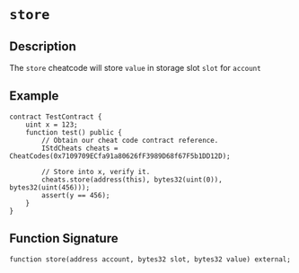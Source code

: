# `store`

## Description

The `store` cheatcode will store `value` in storage slot `slot` for `account`

## Example

```solidity
contract TestContract {
    uint x = 123;
    function test() public {
        // Obtain our cheat code contract reference.
        IStdCheats cheats = CheatCodes(0x7109709ECfa91a80626fF3989D68f67F5b1DD12D);

        // Store into x, verify it.
        cheats.store(address(this), bytes32(uint(0)), bytes32(uint(456)));
        assert(y == 456);
    }
}
```

## Function Signature

```solidity
function store(address account, bytes32 slot, bytes32 value) external;
```
